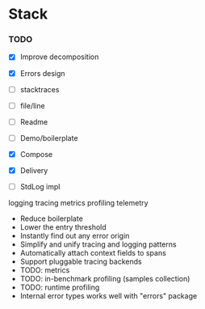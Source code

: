 # Stack

### TODO
 - [x] Improve decomposition
 - [x] Errors design
 - [ ] stacktraces
 - [ ] file/line
 - [ ] Readme
 - [ ] Demo/boilerplate
 - [x] Compose
 - [x] Delivery
 - [ ] StdLog impl


logging
tracing
metrics
profiling
telemetry




* Reduce boilerplate
* Lower the entry threshold
* Instantly find out any error origin 
* Simplify and unify tracing and logging patterns
* Automatically attach context fields to spans
* Support pluggable tracing backends
* TODO: metrics
* TODO: in-benchmark profiling (samples collection)
* TODO: runtime profiling
* Internal error types works well with "errors" package
